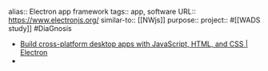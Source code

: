 alias:: Electron app framework
tags:: app, software
URL:: https://www.electronjs.org/
similar-to:: [[NWjs]] 
purpose::
project:: #[[WADS study]] #DiaGnosis

- [Build cross-platform desktop apps with JavaScript, HTML, and CSS | Electron](https://www.electronjs.org/)
-